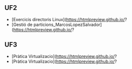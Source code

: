 ## UF2 
- [Exercicis directoris Linux](https://htmlpreview.github.io/?
- [Gestió de particions_MarcosLopezSalvador](https://htmlpreview.github.io/?

## UF3
- [Pràtica Virtualizacio](https://htmlpreview.github.io/?
- [Pràtica Virtualizacio](https://htmlpreview.github.io/?

